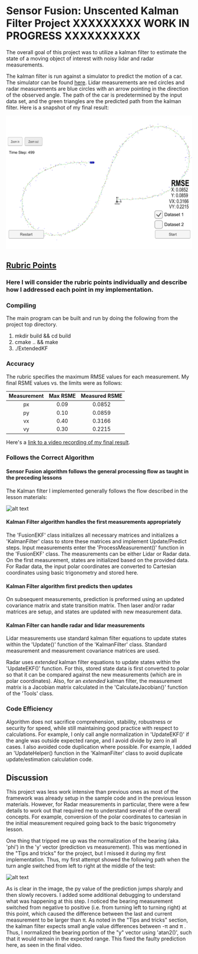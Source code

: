 # Sensor Fusion: Unscented Kalman Filter Project XXXXXXXXX WORK IN PROGRESS XXXXXXXXXX

[//]: # (Image References)
[image1]: ./doc/Final.png  "Final"
[image2]: ./KalmanFilterAlgo.png  "kalman"
[image3]: ./NIS_Charts.png  "NIS Charts"

The overall goal of this project was to utilize a kalman filter to estimate the state of a moving object of interest with noisy lidar and radar measurements. 

The kalman filter is run against a simulator to predict the motion of a car.  The simulator can be found [here](https://github.com/udacity/self-driving-car-sim/releases/). Lidar measurements are red circles and radar measurements are blue circles with an arrow pointing in the direction of the observed angle.  The path of the car is predetermined by the input data set, and the green triangles are the predicted path from the kalman filter.  Here is a snapshot of my final result:

![alt text][image1]

## [Rubric Points](https://review.udacity.com/#!/rubrics/748/view)
### Here I will consider the rubric points individually and describe how I addressed each point in my implementation.  

### Compiling


The main program can be built and run by doing the following from the project top directory.

1. mkdir build && cd build
2. cmake .. && make
3. ./ExtendedKF

### Accuracy

The rubric specifies the maximum RMSE values for each measurement. My final RSME values vs. the limits were as follows:

| Measurement | Max RSME | Measured RSME  |
|:-----------:|:--------:|:--------------:|
|     px      |   0.09   |     0.0852     |
|     py      |   0.10   |     0.0859     |
|     vx      |   0.40   |     0.3166     |
|     vy      |   0.30   |     0.2215     |

Here's a [link to a video recording of my final result](./project_recording.mp4).

### Follows the Correct Algorithm
#### Sensor Fusion algorithm follows the general processing flow as taught in the preceding lessons

The Kalman filter I implemented generally follows the flow described in the lesson materials:

![alt text][image2]

#### Kalman Filter algorithm handles the first measurements appropriately

The 'FusionEKF' class initializes all necessary matrices and initializes a 'KalmanFilter' class to store these matrices and implement Update/Predict steps.  Input measurements enter the 'ProcessMeasurement()' function in the 'FusionEKF' class.  The measurements can be either Lidar or Radar data. On the first measurement, states are initialized based on the provided data.  For Radar data, the input polar coordinates are converted to Cartesian coordinates using basic trigonometry and stored here.  

#### Kalman Filter algorithm first predicts then updates

On subsequent measurements, prediction is preformed using an updated covariance matrix and state transition matrix.  Then laser and/or radar matrices are setup, and states are updated with new measurement data. 

#### Kalman Filter can handle radar and lidar measurements

Lidar measurements use standard kalman filter equations to update states within the 'Update()' function of the 'KalmanFilter' class.  Standard measurement and measurement covariance matrices are used.  

Radar uses _extended_ kalman filter equations to update states within the 'UpdateEKF()' function.  For this, stored state data is  first converted to polar so that it can be compared against the new measurements (which are in polar coordinates).  Also, for an _extended_ kalman filter, the measurement matrix is a Jacobian matrix calculated in the 'CalculateJacobian()' function of the 'Tools' class.

### Code Efficiency
Algorithm does not sacrifice comprehension, stability, robustness or security for speed, while still maintaining good practice with respect to calculations.  For example, I only call angle normalization in 'UpdateEKF()' if the angle was outside expected range, and I avoid divide by zero in all cases.  I also avoided code duplication where possible.  For example, I added an 'UpdateHelper() function in the 'KalmanFilter' class to avoid duplicate update/estimation calculation code.

## Discussion
This project was less work intensive than previous ones as most of the framework was already setup in the sample code and in the previous lesson materials.  However, for Radar measurements in particular, there were a few details to work out that required me to understand several of the overall concepts.  For example, conversion of the polar coordinates to cartesian in the initial measurement required going back to the basic trigonometry lesson.  

One thing that tripped me up was the normalization of the bearing (aka. 'phi') in the 'y' vector (prediction vs measurement).  This was mentioned in the "Tips and tricks" for the project, but I missed it during my first implementation.  Thus, my first attempt showed the following path when the turn angle switched from left to right at the middle of the test:

![alt text][image3]

As is clear in the image, the py value of the prediction jumps sharply and then slowly recovers.  I added some additional debugging to understand what was happening at this step.  I noticed the bearing measurement switched from negative to positive (i.e. from turning left to turning right) at this point, which caused the difference between the last and current measurement to be larger than π.  As noted in the "Tips and tricks" section, the kalman filter expects small angle value differences between -π  and π .  Thus, I normalized the bearing portion of the "y" vector using 'atan2()', such that it would remain in the expected range.  This fixed the faulty prediction here, as seen in the final video.
